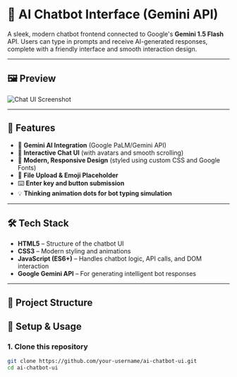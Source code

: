 # 🤖 AI Chatbot Interface (Gemini API)

A sleek, modern chatbot frontend connected to Google's **Gemini 1.5 Flash** API. Users can type in prompts and receive AI-generated responses, complete with a friendly interface and smooth interaction design.

---

## 🖼️ Preview

![Chat UI Screenshot](https://via.placeholder.com/600x400?text=Chatbot+Interface+Preview)

---

## 🚀 Features

- 🧠 **Gemini AI Integration** (Google PaLM/Gemini API)
- 💬 **Interactive Chat UI** (with avatars and smooth scrolling)
- 🎨 **Modern, Responsive Design** (styled using custom CSS and Google Fonts)
- 📎 **File Upload & Emoji Placeholder**
- ⌨️ **Enter key and button submission**
- 💡 **Thinking animation dots for bot typing simulation**

---

## 🛠️ Tech Stack

- **HTML5** – Structure of the chatbot UI
- **CSS3** – Modern styling and animations
- **JavaScript (ES6+)** – Handles chatbot logic, API calls, and DOM interaction
- **Google Gemini API** – For generating intelligent bot responses

---

## 📁 Project Structure


## 🔧 Setup & Usage

### 1. Clone this repository

```bash
git clone https://github.com/your-username/ai-chatbot-ui.git
cd ai-chatbot-ui
